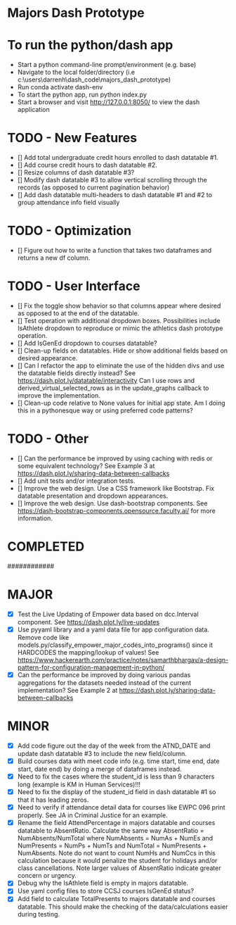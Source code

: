 # Majors Dash Prototype

# To run the python/dash app
* Start a python command-line prompt/environment (e.g. base)
* Navigate to the local folder/directory (i.e c:\users\darrenh\dash_code\majors_dash_prototype)
* Run conda activate dash-env
* To start the python app, run python index.py
* Start a browser and visit http://127.0.0.1:8050/ to view the dash application


# TODO - New Features
- [] Add total undergraduate credit hours enrolled to dash datatable #1.
- [] Add course credit hours to dash datatable #2.
- [] Resize columns of dash datatable #3?
- [] Modify dash datatable #3 to allow vertical scrolling through the records (as opposed to current pagination behavior)
- [] Add dash datatable multi-headers to dash datatable #1 and #2 to group attendance info field visually


# TODO - Optimization
- [] Figure out how to write a function that takes two dataframes and returns a new df column.


# TODO - User Interface
- [] Fix the toggle show behavior so that columns appear where desired as opposed to at the end of the datatable.
- [] Test operation with additional dropdown boxes. Possibilities include IsAthlete dropdown to reproduce or mimic the athletics dash prototype operation.
- [] Add IsGenEd dropdown to courses datatable?
- [] Clean-up fields on datatables. Hide or show additional fields based on desired appearance.
- [] Can I refactor the app to eliminate the use of the hidden divs and use the datatable fields directly instead? See https://dash.plot.ly/datatable/interactivity Can I use rows and derived_virtual_selected_rows  as in the update_graphs callback to improve the implementation.
- [] Clean-up code relative to None values for initial app state. Am I doing this in a pythonesque way or using preferred code patterns?


# TODO - Other
- [] Can the performance be improved by using caching with redis or some equivalent technology? See Example 3 at https://dash.plot.ly/sharing-data-between-callbacks
- [] Add unit tests and/or integration tests.
- [] Improve the web design. Use a CSS framework like Bootstrap. Fix datatable presentation and dropdown appearances.
- [] Improve the web design. Use dash-bootstrap components. See https://dash-bootstrap-components.opensource.faculty.ai/ for more information.


# COMPLETED #
############

# MAJOR
- [X] Test the Live Updating of Empower data based on dcc.Interval component.  See https://dash.plot.ly/live-updates
- [X] Use pyyaml library and a yaml data file for app configuration data.  Remove code like models.py/classify_empower_major_codes_into_programs() since it HARDCODES the mapping/lookup of values! See https://www.hackerearth.com/practice/notes/samarthbhargav/a-design-pattern-for-configuration-management-in-python/
- [X] Can the performance be improved by doing various pandas aggregations for the datasets needed instead of the current implementation? See Example 2 at https://dash.plot.ly/sharing-data-between-callbacks

# MINOR
- [X] Add code figure out the day of the week from the ATND_DATE and update dash datatable #3 to include the new field/column.
- [X] Build courses data with meet code info (e.g. time start, time end, date start, date end) by doing a merge of dataframes instead.
- [X] Need to fix the cases where the student_id is less than 9 characters long (example is KM in Human Services)!!!
- [X] Need to fix the display of the student_id field in dash datatable #1 so that it has leading zeros.
- [X] Need to verify if attendance detail data for courses like EWPC 096 print properly. See JA in Criminal Justice for an example.
- [X] Rename the field AttendPercentage in majors datatable and courses datatable to AbsentRatio.  Calculate the same way AbsentRatio = NumAbsents/NumTotal where NumAbsents = NumAs + NumEs and NumPresents = NumPs + NumTs and NumTotal = NumPresents + NumAbsents.  Note do not want to count NumHs and NumCcs in this calculation because it would penalize the student for holidays and/or class cancellations. Note larger values of AbsentRatio indicate greater concern or urgency.
- [X] Debug why the IsAthlete field is empty in majors datatable.
- [X] Use yaml config files to store CCSJ courses IsGenEd status?
- [X] Add field to calculate TotalPresents to majors datatable and courses datatable.  This should make the checking of the data/calculations easier during testing.
